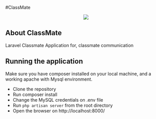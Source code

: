 #ClassMate
<p align="center"><img src="https://laravel.com/assets/img/components/logo-laravel.svg"></p>

## About ClassMate

Laravel Classmate Application for, classmate communication 

## Running the application

Make sure you have composer installed on your local machine, and a working apache with Mysql environment. 

- Clone the repository 
- Run composer install
- Change the MySQL credentials on .env file
- Run `php artisan server` from the root directory
- Open the browser on http://localhost:8000/